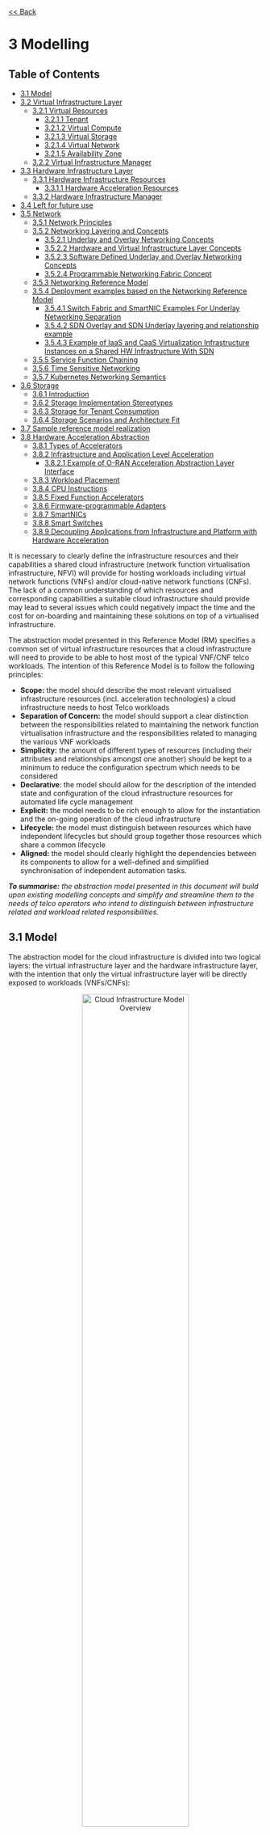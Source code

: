 [<< Back](../../ref_model)
# 3 Modelling

## Table of Contents
* [3.1 Model](#3.1)
* [3.2 Virtual Infrastructure Layer](#3.2)
  * [3.2.1 Virtual Resources](#3.2.1)
    * [3.2.1.1 Tenant](#3.2.1.1)
    * [3.2.1.2 Virtual Compute](#3.2.1.2)
    * [3.2.1.3 Virtual Storage](#3.2.1.3)
    * [3.2.1.4 Virtual Network](#3.2.1.4)
    * [3.2.1.5 Availability Zone](#3.2.1.5)
  * [3.2.2 Virtual Infrastructure Manager](#3.2.2)
* [3.3 Hardware Infrastructure Layer](#3.3)
  * [3.3.1 Hardware Infrastructure Resources](#3.3.1)
    * [3.3.1.1 Hardware Acceleration Resources](#3.3.1.1) 
  * [3.3.2 Hardware Infrastructure Manager](#3.3.2)
* [3.4 Left for future use](#3.4)
* [3.5 Network](#3.5)
  * [3.5.1 Network Principles](#3.5.1)
  * [3.5.2 Networking Layering and Concepts](#3.5.2)
    * [3.5.2.1 Underlay and Overlay Networking Concepts](#3.5.2.1)
    * [3.5.2.2 Hardware and Virtual Infrastructure Layer Concepts](#3.5.2.2)
    * [3.5.2.3 Software Defined Underlay and Overlay Networking Concepts](#3.5.2.3)
    * [3.5.2.4 Programmable Networking Fabric Concept](#3.5.2.4)
  * [3.5.3 Networking Reference Model](#3.5.3)
  * [3.5.4 Deployment examples based on the Networking Reference Model](#3.5.4)
    * [3.5.4.1 Switch Fabric and SmartNIC Examples For Underlay Networking Separation](#3.5.4.1)
    * [3.5.4.2 SDN Overlay and SDN Underlay layering and relationship example](#3.5.4.2)
    * [3.5.4.3 Example of IaaS and CaaS Virtualization Infrastructure Instances on a Shared HW Infrastructure With SDN](#3.5.4.3)
  * [3.5.5 Service Function Chaining](#3.5.5)
  * [3.5.6 Time Sensitive Networking](#3.5.6)
  * [3.5.7 Kubernetes Networking Semantics](#3.5.7)
* [3.6 Storage](#3.6)
  * [3.6.1 Introduction](#3.6.1)
  * [3.6.2 Storage Implementation Stereotypes](#3.6.2)
  * [3.6.3 Storage for Tenant Consumption](#3.6.3)
  * [3.6.4 Storage Scenarios and Architecture Fit](#3.6.4)
* [3.7 Sample reference model realization](#3.7)
* [3.8 Hardware Acceleration Abstraction](#3.8)
  * [3.8.1 Types of Accelerators](#3.8.1)
  * [3.8.2 Infrastructure and Application Level Acceleration](#3.8.2)
    * [3.8.2.1 Example of O-RAN Acceleration Abstraction Layer Interface](#3.8.2.1)
  * [3.8.3 Workload Placement](#3.8.3)
  * [3.8.4 CPU Instructions](#3.8.4)
  * [3.8.5 Fixed Function Accelerators](#3.8.5)
  * [3.8.6 Firmware-programmable Adapters](#3.8.6)
  * [3.8.7 SmartNICs](#3.8.7)
  * [3.8.8 Smart Switches](#3.8.8)
  * [3.8.9 Decoupling Applications from Infrastructure and Platform with Hardware Acceleration](#3.8.9)

It is necessary to clearly define the infrastructure resources and their capabilities a shared cloud infrastructure (network function virtualisation infrastructure, NFVI) will provide for hosting workloads including virtual network functions (VNFs) and/or cloud-native network functions (CNFs). The lack of a common understanding of which resources and corresponding capabilities a suitable cloud infrastructure should provide may lead to several issues which could negatively impact the time and the cost for on-boarding and maintaining these solutions on top of a virtualised infrastructure.

The abstraction model presented in this Reference Model (RM) specifies a common set of virtual infrastructure resources that a cloud infrastructure will need to provide to be able to host most of the typical VNF/CNF telco workloads. The intention of this Reference Model is to follow the following principles:

- **Scope:** the model should describe the most relevant virtualised infrastructure resources (incl. acceleration technologies) a cloud infrastructure needs to host Telco workloads
- **Separation of Concern:** the model should support a clear distinction between the responsibilities related to maintaining the network function virtualisation infrastructure and the responsibilities related to managing the various VNF workloads
- **Simplicity:** the amount of different types of resources (including their attributes and relationships amongst one another) should be kept to a minimum to reduce the configuration spectrum which needs to be considered
- **Declarative**: the model should allow for the description of the intended state and configuration of the cloud infrastructure resources for automated life cycle management
- **Explicit:** the model needs to be rich enough to allow for the instantiation and the on-going operation of the cloud infrastructure
- **Lifecycle:** the model must distinguish between resources which have independent lifecycles but should group together those resources which share a common lifecycle
- **Aligned:** the model should clearly highlight the dependencies between its components to allow for a well-defined and simplified synchronisation of independent automation tasks.

_**To summarise:** the abstraction model presented in this document will build upon existing modelling concepts and simplify and streamline them to the needs of telco operators who intend to distinguish between infrastructure related and workload related responsibilities._

<a name="3.1"></a>
## 3.1 Model

The abstraction model for the cloud infrastructure is divided into two logical layers: the virtual infrastructure layer and the hardware infrastructure layer, with the intention that only the virtual infrastructure layer will be directly exposed to workloads (VNFs/CNFs):

<p align="center"><img src="../figures/ch03-model-overview.png" alt="Cloud Infrastructure Model Overview" Title="Cloud Infrastructure Model Overview" width="65%"/></p>
<p align="center"><b>Figure 3-1:</b> Cloud Infrastructure Model Overview.</p>

The functionalities of each layer are as follows:

**Virtual Infrastructure Layer**
- **Virtual infrastructure resources:** These are all the infrastructure resources (compute, storage and networks) which the cloud infrastructure provides to the workloads such as VNFs/CNFs. These virtual resources can be managed by the tenants and tenant workloads directly or indirectly via an application programming interface (API).
- **Virtual infrastructure manager:** This consists of the software components that manage the virtual resources and make those management capabilities accessible via one or more APIs. The responsibilities of this functionality include the management of logical constructs such as tenants, tenant workloads, resource catalogues, identities, access controls, security policies, etc.

**Hardware Infrastructure Layer**
- **Hardware infrastructure manager:** This is a logical block of functionality responsible for the management of the abstracted hardware resources (compute, network and storage) and as such it is shielded from the direct involvement with server host software.
- **Hardware resources:** These consist of physical hardware components such as servers, (including random access memory, local storage, network ports, and hardware acceleration devices), storage devices, network devices, and the basic input output system (BIOS).

**Workload Layer**
- **Workloads (VNFs/CNFs):** These consist of workloads such as virtualized and/or containerized network functions that run within a virtual machine (VM) or as a set of containers.

<a name="3.2"></a>
## 3.2 Virtual Infrastructure Layer
<a name="3.2.1"></a>
### 3.2.1 Virtual Resources

The virtual infrastructure resources provided by the Cloud Infrastructure can be grouped into four categories as shown in the diagram below:

<p align="center"><img src="../figures/ch03-model-virtual-resources.png" alt="NFVI Virtual Infrastructure Resources" Title="NFVI Virtual Infrastructure Resources" width="65%"/></p>
<p align="center"><b>Figure 3-2:</b> Virtual Infrastructure Resources provide virtual compute, storage and networks in a tenant context.</p>

- **Tenants:** represent an isolated and independently manageable elastic pool of compute, storage and network resources
- **Compute resources:** represent virtualised computes for workloads and other systems as necessary
- **Storage resources:** represent virtualised resources for persisting data
- **Network resources:** represent virtual resources providing layer 2 and layer 3 connectivity

The virtualised infrastructure resources related to these categories are listed below.

<a name="3.2.1.1"></a>
#### 3.2.1.1 Tenant

A cloud infrastructure needs to be capable of supporting multiple tenants and has to isolate sets of infrastructure resources dedicated to specific workloads (VNF/CNF) from one another. Tenants represent an independently manageable logical pool of compute, storage and network resources abstracted from physical hardware.

_**Example**: a tenant within an OpenStack environment or a Kubernetes cluster._


| Attribute  | Description                                                                                             |
|------------|---------------------------------------------------------------------------------------------------------|
| `name`     | name of the logical resource pool                                                                       |
| `type`     | type of tenant (e.g. OpenStack tenant, Kubernetes cluster, …)                                           |
| `vcpus`    | max. number of virtual CPUs                                                                             |
| `ram`      | max. size of random access memory in GB                                                                 |
| `disk`     | max. size of ephemeral disk in GB                                                                       |
| `networks` | description of external networks required for inter-domain connectivity                                 |
| `metadata` | key/value pairs for selection of the appropriate physical context (e.g. location, availability zone, …) |

<p align="center"><b>Table 3-1:</b> Attributes of a tenant</p>

<a name="3.2.1.2"></a>
#### 3.2.1.2 Virtual Compute
A virtual machine or a container/pod is used by a tenant capable of hosting the application components of workloads (VNFs). A virtual compute therefore requires a tenant context and, since it will need to communicate with other communication partners, it is assumed that the networks have been provisioned in advance.

_**Example**: a virtual compute descriptor as defined in TOSCA Simple Profile for NFV._

| Attribute      | Description                                                                   |
|----------------|-------------------------------------------------------------------------------|
| `name`         | name of the virtual host                                                      |
| `vcpus`        | number of virtual CPUs                                                        |
| `ram`          | size of random access memory in GB                                            |
| `disk`         | size of root disc in GB                                                       |
| `nics`         | sorted list of network interfaces connecting the host to the virtual networks |
| `acceleration` | key/value pairs for selection of the appropriate acceleration technology      |
| `metadata`     | key/value pairs for selection of the appropriate redundancy domain            |

<p align="center"><b>Table 3-2:</b> Attributes of compute resources</p>

<a name="3.2.1.3"></a>
#### 3.2.1.3 Virtual Storage

A workload can request storage based on data retaining policy (persistent or ephemeral storage), different types of storage (HDD, SSD, etc.) and storage size.
Persistent storage outlives the compute instance whereas ephemeral storage is linked to compute instance lifecycle.

There are multiple storage performance attributes, such as latency, IOPS (Input/Output Operations per second), and throughput. For example, a workload may require one of its storage devices to provide low latency, high IOPS and very large/huge storage size (terabytes of data).
Low Latency storage is for workloads which have strong constraints on the time to access the storage.
High IOPS oriented storage is for workloads requiring lots of read/write actions.
Large size storage is for workloads that need lots of volume without strong performance constraints.
Note that approximate numeric ranges for the qualitative values used above are given in the 
[Storage Extensions](./chapter04.md#4.2.6) section.

Storage resources have the following attributes, with metric definitions that support verification through passive measurements (telemetry) where appropriate:

| Attribute                | Description                                                                                    |
|--------------------------|------------------------------------------------------------------------------------------------|
| `name`                   | name of storage resources                                                                      |
| `data retaining policy`  | persistent or ephemeral                                                                        |
| `performance`            | Read and Write Latency, The average amount of time to perform a R/W operation, in milliseconds |
|                          | Read and Write IOPS, The average rate of performing R/W in IO operations per second            |
|                          | Read and Write Throughput, The average rate of performing R/W operations in Bytes per second   |
| `enhanced features`      | replication, encryption                                                                        |
| `type`                   | block, object or file                                                                          |
| `size`                   | size in GB, telemetry includes the amount of free, used, and reserved disk space, in bytes    |

<p align="center"><b>Table 3-3:</b> Attributes of storage resources</p>

<a name="3.2.1.4"></a>
#### 3.2.1.4 Virtual Network
This topic is currently covered in [Network](#3.5) section.

<a name="3.2.1.5"></a>
#### 3.2.1.5 Availability Zone
An availability zone is a logical pool of physical resources (e.g. compute, block storage, and network).  These logical pools segment the physical resources of a cloud based on factors chosen by the cloud operator. The cloud operator may create availability zones based on location (rack, datacenter), or indirect failure domain dependencies like power sources.  Workloads can leverage availability zones to utilise multiple locations or avoid sharing failure domains for a workload, and thus increase its fault-tolerance.

As a logical group with operator-specified criteria, the only mandatory attribute for an Availability Zone is the name.

| Attribute | Description |
| --- | --- |
| `name` | name of the availability zone |

<p align="center"><b>Table 3-4:</b> Attributes of availability zones</p>


<a name="3.2.2"></a>
### 3.2.2 Virtual Infrastructure Manager
The virtual infrastructure manager allows to:

* setup, manage and delete tenants,
* setup, manage and delete user- and service-accounts,
* manage access privileges and
* provision, manage, monitor and delete virtual resources.

<p align="center"><img src="../figures/ch03-model-virtual-manager.png" alt="Virtual Infrastructure Manager" Title="Virtual Infrastructure Manager" width="65%"/></p>
<p align="center"><b>Figure 3-3:</b> Virtual Infrastructure Manager.</p>

 The virtual infrastructure manager needs to support the following functional aspects:

* **API/UI**: an application programming interface / user interface providing access to the virtual resource management function

* **Catalogue**: manages the collection of available templates for virtual resource the cloud infrastructure can provide

* **Inventory**: manages the information related to virtual resources of a cloud infrastructure

* **Scheduler**: receives requests via API/UI, provisions and manages virtual resources by coordinating the activities of the compute-, storage- and network resources managers

* **Monitoring**:  monitors and collects information on all events and the current state of all virtual resources

* **Additional Management Functions**: include identity management, access management, policy management (e.g. to enforce security policies), etc.

* **Compute Resources Manager**: provides a mechanism to provision virtual resources with the help of hardware compute resources

* **Storage Resources Manager**: provides a mechanism to provision virtual resources with the help of hardware storage resources

* **Network Resources Manager**: provides a mechanism to provision virtual resources with the help of hardware network resources
<a name="3.3"></a>

## 3.3 Hardware Infrastructure Layer

<a name="3.3.1"></a>
### 3.3.1 Hardware Infrastructure Resources
Compute, Storage and Network resources serve as the foundation of the cloud infrastructure. They are exposed to and used by a set of networked Host Operating Systems in a cluster that normally handles the Virtual Infrastructure Layer offering Virtual Machines or Containers where the application workloads (VNFs/CNFs) runs.

<p align="center"><img src="../figures/ch03-model-hardware-resources.png" alt="Cloud Infrastructure Hardware Resources" Title="Cloud Infrastructure Hardware Resources" width="65%"/></p>
<p align="center"><b>Figure 3-4:</b> Cloud Infrastructure Hardware Resources</p>

In managed Hardware Infrastructure systems, these consumable Compute, Storage and Network resources can be provisioned through operator commands or through software APIs.  There is a need to distinguish between these consumable resources, that are treated as leased resources, from the actual physical hardware resources that are installed in the data centre. For this purpose, the hardware resource layer is conceptually split into a Logical Resource Layer that surfaces the consumable resources to the software layer above, and the Physical Resource Layer that is operated and managed by the Data Centre Operations team from the Hardware Infrastructure Management functions perspective.

Some installations might use a cluster of managed switches or storage components controlled by a Switch Fabric controller and/or a Storage Fabric controller acting as an appliance system. These systems should be federated with the HW Infrastructure Management system over some API to facilitate exchange of configuration intent, status and telemetry information allowing the HW Infrastructure Management and Management stack to automate Cloud Infrastructure operations. These appliance systems normally also have their own Equipment Management APIs and procedures for the hardware installation and maintenance staff.

An example could be a  Cloud Infrastructure stack federated with a commercial Switch Fabric where the Cloud Infrastructure shall be able to "send" networking configuration intent to the Switch Fabric and the Switch Fabric shall be able to "send" status and telemetry information to the Cloud Infrastructure e.g. Port/Link Status and packet counters of many sorts. The word "send" is a very lose definition of getting a message across to the other side, and could be implemented in many different ways.
This allows HW Infrastructure Management and Cloud Infrastructure management stack to have network automation that includes the switches that are controlled by the federated Switch Fabric. This would be a rather normal case for Operators  that have a separate Networking Department that owns and runs the Switch Fabric separately from the Data Centre.

<a name="3.3.1.1"></a>
#### 3.3.1.1 Hardware Acceleration Resources

For a given software network function and software infrastructure, Hardware Acceleration resources can be used to achieve requirements or improve cost/performance. Following table gives reasons and examples for using Hardware Acceleration.

| Reason for using Hardware Acceleration | Example | Comment |
|---|---|---|
| Achieve technical requirements | Strict latency or timing accuracy | Must be done by optimizing compute node; cannot be solved by adding more compute nodes |
| Achieve technical requirements | Fit within power or space envelope | Done by optimizing cluster of compute nodes |
| Improve cost/performance | Better cost and less power/cooling by improving performance per node | Used when functionality can be achieved through usage of accelerator or by adding more compute nodes |

<p align="center"><b>Table 3-5:</b> Reasons and examples for using Hardware Acceleration</p>

Hardware Accelerators can be used to offload software execution for purpose of accelerating tasks to achieve faster performance, or offloading the tasks to another execution entity to get more predictable execution times, efficient handling of the tasks or separation of authority regarding who can control the tasks execution.

More details about Hardware Acceleration are in [Section 3.8 Hardware Acceleration Abstraction](chapter03.md#3.8).

<a name="3.3.2"></a>
### 3.3.2 Hardware Infrastructure Manager
The HW Infrastructure Manager shall at least support equipment management for all managed physical hardware resources of the Cloud Infrastructure. 

In most deployments the HW Infrastructure Manager should also be the HW Infrastructure Layer provisioning manager of the Compute, Storage and Network resources that can be used by the Virtualization Infrastructure Layer instances. It shall provide an API enabling vital resource recovery and control functions of the provisioned functions e.g. Reset and Power control of the Computes.

For deployments with more than one Virtualization Infrastructure Layer instance that will be using a common pool of hardware resources there is a need for a HW Infrastructure Layer provisioning manager of the Compute, Storage and Network resources to handle the resource assignment and arbitration.

The resource allocation could be a simple book-keeping of which Virtualization Infrastructure Layer instance that have been allocated a physical hardware resource or a more advanced resource Composition function that assemble the consumed Compute, Storage and Network resources on demand from the pools of physical hardware resources.

<p align="center"><img src="../figures/ch03-model-hardware-manager.png" alt="Hardware Infrastructure Manager" Title="Hardware Infrastructure Manager" width="65%"/></p>
<p align="center"><b>Figure 3-5:</b> Hardware Infrastructure Manager.</p>

The hardware infrastructure manager allows to:
* provision, manage, monitor and delete hardware resources 
* manage physical hardware resource discovery, monitoring and topology
* manage hardware infrastructure telemetry and log collection services

The hardware infrastructure manager needs to support the following functional aspects:

* **API/UI**: an application programming interface / user interface providing access to the hardware resource management functions
* **Discovery**: discover physical hardware resources and collect relevant information about them 
* **Topology**: discover and monitor physical interconnection (e.g. cables) in between the physical hardware resources
* **Equipment**:  manages the physical hardware resources in terms of configuration, firmware status, health/fault status and autonomous environmental control functions such as fan and power conversion regulations
* **Resource Allocation and Composition**: creates, modifies and deletes logical Compute, Network and Storage Resources through Composition of allocated physical hardware resources
* **Underlay Network Resources Manager**: provides a mechanism to provision hardware resources and provide separation in between multiple Virtualization Infrastructure instances for the use of the underlay network (e.g. switch fabric, switches, SmartNICs)
* **Monitoring**: monitors and collects information on events, current state and telemetry data of physical hardware resources, autonomous equipment control functions as well as Switch and Storage Fabric systems
* **Additional Management Functions**: include software and configuration life cycle management, identity management, access management, policy management (e.g. to enforce security policies), etc.

<a name="3.4"></a>
## 3.4 Left for future use
This section is left blank for future use

<a name="3.5"></a>
## 3.5 Network
Networking, alongside Compute and Storage, is an integral part of the Cloud Infrastructure (Network Function Virtualisation Infrastructure). The general function of networking in this context is to provide the connectivity between various virtual and physical resources required for the delivery of a network service. Such connectivity may manifest itself as a virtualised network between VMs and/or containers (e.g. overlay networks managed by SDN controllers, and/or programmable network fabrics) or as an integration into the infrastructure hardware level for offloading some of the network service functionality.

Normalization of the integration reference points between different layers of the Cloud Infrastructure architecture is one of the main concerns. In the networking context the primary focus is directed on the packet flow and control flow interfaces between the virtual resources (referred to as Software (SW) Virtualisation Layer) and physical resources (referred to as Hardware (HW) Infrastructure Layer), as well as on related integration into the various MANO reference points (hardware/network infrastructure management, orchestration). The identification of these two different layers (SW Virtualisation Layer and HW Infrastructure Layer) remains in alignment with the separation of resources into virtual and physical resources, generally used in this document, see e.g. Figure 3-1. The importance of understanding the separation of concerns between SW Virtualisation Layer and HW Infrastructure Layer is important because without it, the cardinality of having multiple CaaS and IaaS instances executing on their own private virtual resources from the single shared HW Infrastructure Layer cannot be expressed into separate administrative domains.

<a name="3.5.1"></a>
### 3.5.1 Network Principles
Principles that should be followed during the development and definition of the networking scope for the Reference Model, Reference Architectures, Reference Implementations and Reference Conformance test suites:

* Abstraction: A standardized network abstraction layer between the Virtualisation Layers and the Network Physical Resources Layer that hides (or abstracts) the details of the Network Physical resources from the Virtualisation Layers.

> **Note:**  In deployment phases this principle may be applied in many different ways e.g. depending on target use case requirements, workload characteristics, different algorithm implementations of pipeline stages and available platforms. The network abstraction layer supports, for example, physical resources with or without programmable hardware acceleration, or programmable network switches

* Agnosticism: Define Network Fabric concepts and models that can carry any type of traffic in terms of:
  * Control, User and Management traffic types
  * Acceleration technologies that can support multiple types of infrastructure deployments and network function workloads

* Automation: Enable end-to-end automation, from Physical Fabric installation and provisioning to automation of workloads (VNF/CNF) onboarding.

* Openness: All networking is based on open source or standardized APIs (North Bound Interfaces (NBI) and South Bound Interfaces (SBI)) and should enable integration of open source networking components such as SDN controllers.

* Programmability: Network model enables a programmable forwarding plane controlled from a separately deployed control plane.

* Scalability: Network model enables scalability to handle all traffic traverse North-South and East-West enabling small up to large deployments in a non-blocking manner.

* Workload agnostic: Network model is capable of providing connectivity to any type of workloads, including VNF, CNF and BareMetal workloads.

* Carrier Grade: Network model is capable of supporting deployments of the carrier grade workloads.

* Future proof: Network model is extendible to support known and emerging technology trends including SmartNICs, FPGAs and Programmable Switches, integrated for multi-clouds, and Edge related technologies.


<a name="3.5.2"></a>
### 3.5.2 Network Layering and Concepts

The Cloud Infrastructure Networking Reference Model is an essential foundation that governs all Reference Architectures and Cloud Infrastructure implementations to enable multiple cloud infrastructure virtualisation technology choices and their evolution. These include:
- Single Infrastructure as a Service (IaaS) based virtualisation instances with Virtual Machines (VM)
- Multi IaaS based virtualisation instances
- Cloud Native Container as a Service (CaaS) based virtualisation instances, and
- Hybrid multi IaaS and CaaS based virtualisation instances

To retain the cloud paradigms of automation, scalability and usage of shared hardware resources when introducing CaaS instances it is necessary to enable an ability to co-deploy multiple simultaneous IaaS and CaaS instances on a shared pool of hardware resources.

Compute and Storage resources are rarely shared in between IaaS or CaaS instances, but the underpinning networking, most commonly implemented with Ethernet and IP, must be shared and managed as a shared pool of underlay network resources to enable the pooled usage of Compute and Storage from a managed shared pool.

Throughout this chapter and its figures a number of references to ETSI NFV are made and they explicitly are made towards the ETSI NFV models in the Architectural Framework:
-	ETSI GS NFV 002 V1.2.1 [3]
-	ETSI GR NFV-IFA 029 V3.3.1 [4]

Cloud and Telco networking are layered, and it is very important to keep the dependencies between the layers low to enable security, separation and portability in between multiple implementations and generations.

Before we start developing a deep model we need to agree on some foundational concepts and layering that allow decoupling of implementations in between the layers. We will emphasize four concepts in this section:

 - Underlay and Overlay Networking concepts
 - Hardware and Virtual Infrastructure Layer concepts
 - Software Defined Underlay and Overlay Networking concepts
 - Programmable Networking Fabric concept

<a name="3.5.2.1"></a>
#### 3.5.2.1 Underlay and Overlay Networking Concepts

The ETSI Network Functions Virtualisation Architectural Framework (as referred  above) describes how a Virtual Infrastructure Layer instance abstracts the hardware resources and separates Virtualisation Tenants (Workload) from each other. It does also specifically state that the control and implementation of the hardware layer is out of scope for that specification.

When having multiple Virtual Infrastructure Layer instances on a shared hardware infrastructure, the networking can be layered in an Underlay and an Overlay Network layer. The purpose with this layering is to ensure separation of the Virtualisation Tenants (Workload) Overlay Networks from each other, whilst allowing the traffic to flow on the shared Underlay Network in between all Ethernet connected hardware (HW) devices.

The Overlay Networking separation is often done through encapsulation of Tenants traffic using overlay protocols e.g. through VxLAN or EVPN on the Underlay Networks e.g. based on L2 (VLAN) or L3 (IP) networks.

The Overlay Network for each Cloud Infrastructure deployment must support a basic primary Tenant Network between the Instances within each Tenant. Due to the nature of Telecom applications handling of Networks and their related Network Functions they often need access to external non-translated traffic flows and have multiple separated or secondary traffic channels with abilities for different traffic treatments.

In some instances, the Virtualisation Tenants can bypass the Overlay Networking encapsulation to achieve better performance or network visibility/control. A common method to bypass the Overlay Networking encapsulation normally done by the Virtualisation Layer, is the VNF/CNF usage of SR-IOV that effectively take over the Physical and Virtual Functions of the NIC directly into the VNF/CNF Tenant. In these cases, the Underlay Networking must handle the separation e.g. through a Virtual Termination End Point (VTEP) that encapsulate the Overlay Network traffic.

> **Note:** Bypassing the Overlay Networking layer is a violation of the basic decoupling principles, but is in some cases unavoidable with existing technologies and available standards. Until suitable technologies and standards are developed, a set of agreed exemptions has been agreed that forces the Underlay Networking to handle the bypassed Overlay Networking separation.

VTEP could be manually provisioned in the Underlay Networking or be automated and controlled through a Software Defined Networking controller interfaces into the underlying networking in the HW Infrastructure Layer.

<a name="3.5.2.2"></a>
#### 3.5.2.2 Hardware and Virtual Infrastructure Layer Concepts

The Cloud Infrastructure (based on ETSI NFV Infrastructure with hardware extensions) can be considered to be composed of two distinct layers, here referred to as HW Infrastructure Layer and Virtual Infrastructure Layer. When there are multiple separated simultaneously deployed Virtual Infrastructure domains, the architecture and deployed implementations must enable each of them to be in individual non-dependent administrative domains. The HW Infrastructure must then also be enabled to be a fully separated administrative domain from all of the Virtualisation domains.

For Cloud Infrastructure implementations of multiple well separated simultaneous Virtual Infrastructure Layer instances on a shared HW Infrastructure there must be a separation of the hardware resources i.e. servers, storage and the Underlay Networking resources that interconnect the hardware resources e.g. through a switching fabric.

To allow multiple separated simultaneous Virtual Infrastructure Layer instances onto a shared switching fabric there is a need to split up the Underlay Networking resources into non overlapping addressing domains on suitable protocols e.g. VxLAN with their VNI Ranges. This separation must be done through an administrative domain that could not be compromised by any of the individual Virtualisation Infrastructure Layer domains either by malicious or unintentional Underlay Network mapping or configuration.

These concepts are very similar to how the Hyperscaler Cloud Providers (HCP) offer Virtual Private Clouds for users of Bare Metal deployment on the HCP shared pool of servers, storage and networking resources.

The separation of Hardware and Virtual Infrastructure Layers administrative domains makes it important that the Reference Architectures do not include direct management or dependencies of the pooled physical hardware resources in the HW Infrastructure Layer e.g. servers, switches and underlay networks from within the Virtual Infrastructure Layer. All automated interaction from the Virtual Infrastructure Layer implementations towards the HW Infrastructure with its shared networking resources in the HW Infrastructure Layer must go through a common abstracted Reference Model interface.

<a name="3.5.2.3"></a>
#### 3.5.2.3 Software Defined Underlay and Overlay Networking Concepts

A major point with a Cloud Infrastructures is to automate as much as possible. An important tool for Networking automation is Software Defined Networking (SDN) that comes in many different shapes and can act on multiple layers of the networking. In this section we will deal with the internal networking of a datacentre and not how datacentres interconnect with each other or get access to the world outside of a datacentre.

When there are multiple simultaneously deployed instances of the Virtual Infrastructure Layers on the same HW Infrastructure, there is a need to ensure Underlay networking separation in the HW Infrastructure Layer. This separation can be done manually through provisioning of a statically configured separation of the Underlay Networking in the HW Infrastructure Layer. A better and more agile usage of the HW Infrastructure is to offer each instance of the Virtual Infrastructure Layer a unique instance of a SDN interface into the shared HW Infrastructure. Since these SDN instances only deal with a well separated portion (or slice) of the Underlay Networking we call this interface SDN-Underlay (SDNu).

The HW Infrastructure Layer is responsible for keeping the different Virtual Infrastructure Layer instances separated in the Underlay Networking. This can be done through manual provisioning methods or be automated through a HW Infrastructure Layer orchestration interface. The separation responsibility is also valid between all instances of the SDNu interface since each Virtual Infrastructure Layer instance shall not know about, be disturbed by or have any capability to reach the other Virtual Infrastructure instances.

An SDN-Overlay control interface (here denoted SDNo) is responsible for managing the Virtual Infrastructure Layer virtual switching and/or routing as well as its encapsulation and its mapping onto the Underlay Networks.

In cases where the VNF/CNF bypasses the Virtual Infrastructure Layer virtual switching and its encapsulation, as described above, the HW Infrastructure Layer must perform the encapsulation and mapping onto the Underlay Networking to ensure the Underlay Networking separation. This should be a prioritized capability in the SDNu control interface since Anuket currently allow exemptions for bypassing the virtual switching (e.g. through SR-IOV).

SDNo controllers can request Underlay Networking encapsulation and mapping to be done by signalling to an SDNu controller. There are however today no standardized way for this signalling and because of that there is a missing reference point and API description in this architecture.

Multiple instances of Container as a Service (CaaS) Virtual Infrastructure Layers running on an Infrastructure as a Service (IaaS) Virtual Infrastructure Layer could make use of the IaaS layer to handle the required Underlay Networking separation. In these cases, the IaaS Virtualisation Infrastructure Manager (VIM) could include an SDNu control interface enabling automation.

> **Note:** The Reference Model describes a logical separation of SDNu and SDNo interfaces to clarify the separation of administrative domains where applicable. In real deployment cases an Operator can select to deploy a single SDN controller instance that implements all needed administrative domain separations or have separate SDN controllers for each administrative domain. A common deployment scenario today is to use a single SDN controller handling both Underlay and Overlay Networking which works well in the implementations where there is only one administrative domain that owns both the HW Infrastructure and the single Virtual Infrastructure instance. However a shared Underlay Network that shall ensure separation must be under the control of the shared HW Infrastructure Layer.
One consequence of this is that the Reference Architectures must not model collapsed SDNo and SDNu controllers since each SDNo must stay unaware of other deployed implementations in the Virtual Infrastructure Layer running on the same HW Infrastructure.

<a name="3.5.2.4"></a>
#### 3.5.2.4 Programmable Networking Fabric Concept

The concept of a Programmable Networking Fabric pertains to the ability to have an effective forwarding pipeline (a.k.a. forwarding plane) that can be programmed and/or configured without any risk of disruption to the shared Underlay Networking that is involved with the reprogramming for the specific efficiency increase.

The forwarding plane is distributed by nature and must be possible to implement both in switch elements and on SmartNICs (managed outside the reach of host software), that both can be managed from a logically centralised control plane, residing in the HW Infrastructure Layer.

The logically centralised control plane is the foundation for the authoritative separation between different Virtualisation instances or Bare Metal Network Function applications that are regarded as untrusted both from the shared layers and each other.

Although the control plane is logically centralized, scaling and control latency concerns must allow the actual implementation of the control plane to be distributed when required.

All VNF, CNF and Virtualisation instance acceleration as well as all specific support functionality that is programmable in the forwarding plane must be confined to the well separated sections or stages of any shared Underlay Networking. A practical example could be a Virtualisation instance or VNF/CNF that controls a NIC/SmartNIC where the Underlay Networking (Switch Fabric) ensures the separation in the same way as it is done for SR-IOV cases today.

The nature of a shared Underlay Network that shall ensure separation and be robust is that all code in the forwarding plane and in the control plane must be under the scrutiny and life cycle management of the HW Infrastructure Layer.

This also implies that programmable forwarding functions in a Programmable Networking Fabric are shared resources and by that will have to get standardised interfaces over time to be useful for multiple VNF/CNF and multi-vendor architectures such as ETSI NFV. Example of such future extensions of shared functionality implemented by a Programmable Networking Fabric could be L3 as a Service, Firewall as a Service and Load Balancing as a Service.

> **Note:** Appliance-like applications that fully own its infrastructure layers (share nothing) could manage and utilize a Programmable Networking Fabric in many ways, but that is not a Cloud Infrastructure implementation and falls outside the use cases for these specifications.

<a name="3.5.3"></a>
### 3.5.3 Networking Reference Model

The Cloud Infrastructure Networking Reference Model depicted in **Figure 3-6** is based on the ETSI NFV model enhanced with Container Virtualisation support and a strict separation of the HW Infrastructure and Virtualization Infrastructure Layers in NFVI. It includes all above concepts and enables multiple well separated simultaneous Virtualisation instances and domains allowing a mix of IaaS, CaaS on IaaS and CaaS on Bare Metal on top of a shared HW Infrastructure.

It is up to any deployment of the Cloud Infrastructure to decide what Networking related objects to use, but all Reference Architectures have to be able to map into this model.

<p align="center"><img src="../figures/RM-Ch03_5-Networking Reference Model based on the ETSI NFV.png" alt="Networking Reference Model based on the ETSI NFV" title="Networking Reference Model based on the ETSI NFV" width="100%"/></p>
<p align="center"><b>Figure 3-6:</b> Networking Reference Model based on the ETSI NFV</p>

<a name="3.5.4"></a>
### 3.5.4 Deployment Examples Based on the Networking Reference Model

<a name="3.5.4.1"></a>
#### 3.5.4.1 Switch Fabric and SmartNIC Examples For Underlay Networking Separation

The HW Infrastructure Layer can implement the Underlay Networking separation in any type of packet handling component. This may be deployed in many different ways depending on target use case requirements, workload characteristics and available platforms. Two of the most common ways are: (1) within the physical Switch Fabric and (2) in a SmartNIC connected to the Server CPU being controlled over a management channel that is not reachable from the Server CPU and its host software. In either way the Underlay Networking separation is controlled by the HW Infrastructure Manager.

In both cases the Underlay Networking can be externally controlled over the SDNu interface that must be instantiated with appropriate Underlay Networking separation for each of the Virtualization administrative domains.

> **Note:** The use of SmartNIC in this section is only pertaining to Underlay Networking separation of Virtual instances in separate Overlay domains in much the same way as AWS do with their Nitro SmartNIC. This is the important consideration for the Reference Model that enables multiple implementation instances from one or several Reference Architectures to be used on a shared Underlay Network. The use of SmartNIC components from any specific Virtual instance e.g. for internal virtual switching control and acceleration must be regulated by each Reference Architecture without interfering with the authoritative Underlay separation laid out in the Reference Model.

Two exemplifications of different common HW realisations of Underlay Network separation in the HW Infrastructure Layer can be seen in **Figure 3-7**.

<p align="center"><img src="../figures/RM-Ch03_5-Underlay Networking separation examples.png" alt="Underlay Networking separation examples" title="Underlay Networking separation examples" width="100%"/></p>
<p align="center"><b>Figure 3-7:</b> Underlay Networking separation examples</p>

<a name="3.5.4.2"></a>
#### 3.5.4.2 SDN Overlay and SDN Underlay layering and relationship example

Two use case examples with both SDNo and SDNu control functions depicting a software based virtual switch instance in the Virtual Infrastructure Layer and another high performance oriented Virtual Infrastructure instance (e.g. enabling SR-IOV) are described in **Figure 3-8**. The examples are showing how the encapsulation and mapping could be done in the virtual switch or in a SmartNIC on top of a statically provisioned underlay switching fabric, but another example could also have been depicted with the SDNu controlling the underlay switching fabric without usage of SmartNICs.

<p align="center"><img src="../figures/RM-Ch03_5-SDN Controller relationship examples.png" alt="SDN Controller relationship examples" title="SDN Controller relationship examples" width="100%"/></p>
<p align="center"><b>Figure 3-8:</b> SDN Controller relationship examples</p>

<a name="3.5.4.3"></a>
#### 3.5.4.3 Example of IaaS and CaaS Virtualization Infrastructure Instances on a Shared HW Infrastructure With SDN

A Networking Reference Model deployment example is depicted in **Figure 3-9** to demonstrate the mapping to ETSI NFV reference points with additions of packet flows through the infrastructure layers and some other needed reference points. The example illustrates individual responsibilities of a complex organization with multiple separated administrative domains represented with separate colours.

The example is or will be a common scenario for operators that modernise their network functions during a rather long period of migration from VNFs to Cloud Native CNFs. Today the network functions are predominantly VNFs on IaaS environments and the operators are gradually moving a selection of these into CNFs on CaaS that either sit on top of the existing IaaS or directly on Bare Metal. It is expected that there will be multiple CaaS instances in most networks, since it is not foreseen any generic standard of a CaaS implementation that will be capable to support all types of CNFs from any vendor. It is also expected that many CNFs will have dependencies to a particular CaaS version or instances which then will prohibit a separation of Life Cycle Management in between individual CNFs and CaaS instances.

<p align="center"><img src="../figures/RM-Ch03_5-Networking Reference Model deployment example.png" alt="Networking Reference Model deployment example" title="Networking Reference Model deployment example" width="100%"/></p>
<p align="center"><b>Figure 3-9:</b> Networking Reference Model deployment example</p>


<a name="3.5.5"></a>
### 3.5.5 Service Function Chaining
Over the past few years there has been a significant move towards decomposing network functions into smaller sub-functions that can be independently scaled and potentially reused across multiple network functions. A service chain allows composition of network functions by passing selected packets through multiple smaller services.

In order to support this capability in a sustainable manner, there is a need to have the capability to model service chains as a high level abstraction. This is essential to ensure that the underlying connection setup, and (re-)direction of traffic flows can be performed in an automated manner. At a very high level a service chain can be considered a directed acyclic graph with the composing network functions being the vertices. Building on top of this, a service chain can be modelled by defining two parameters:

* An acyclic graph defining the service functions that need to be traversed for the service chain. This allows for multiple paths for a packet to traverse the service chain.
* A set of packet/flow classifiers that determine what packets will enter and exit a given service chain

These capabilities need to be provided for both virtualised and containerised (cloud-native) network functions as there will be a need to support both of them for the foreseeable future. Since virtualised network functions have existed for a while there is existing, albeit partial, support for service chaining in virtualised environments in orchestration platforms like OpenStack. Container orchestration platforms such as Kubernetes don't support service chaining and may require development of new primitives in order to support advanced networking functions.

It is expected that reference architectures will provide a service chain workflow manager that would accept the service function acyclic graph and be able to identify/create the necessary service functions and the networking between them in order to instantiate such a chain.

There is also a need to provide specialised tools to aid troubleshooting of individual services and the communication between them in order to investigate issues in the performance of composed network functions. Minimally, there is a need to provide packet level and byte level counters and statistics as the packets pass through the service chain in order to ascertain any issues with forwarding and performance. Additionally, there is a need for mechanisms to trace the paths of selected subsets of traffic as they flow through the service chain.

<a name="3.5.5.1"></a>
#### 3.5.5.1 Service Function Chaining Model Introduction 
Service Function Chaining (SFC) can be visualized as a layered structure where the Service Function plane (SFC data plane, consists of service function forwarder, classifier, service function, service function proxy) resides over a Service Function overlay network. 
SFC utilizes a service-specific overlay that creates the service topology.  The service overlay provides service function connectivity built "on top" of the existing network topology. It leverages various overlay network technologies (e.g., Virtual eXtensible Local Area Network (VXLAN)) for interconnecting SFC data-plane elements and allows establishing Service Function Paths (SFPs).

In a typical overlay network, packets are routed based on networking principles and use a suitable path for the packet to be routed from a source to its destination. 

However, in a service-specific overlay network, packets are routed based on policies. This requires specific support at network level such as  at CNI in CNF environment to provide such specific routing mechanism.


<a name="3.5.5.2"></a>
#### 3.5.5.2 SFC Architecture

 The SFC Architecture is composed of functional management, control and data components as categorised in the Table 3-6 below. 

The table below highlights areas under which common SFC functional components can be categorized.


| Components | Example         | Responsibilities |
|:---:|:----:|:---|
|**Management** | `SFC orchestrator`  | High Level of orchestrator <br /> Orchestrate the SFC based on SFC Models/Policies with help of control components.| 
| | `SFC OAM Components` | Responsible for SFC OAM functions |
|| `VNF MANO` | NFVO, VNFM, and VIM <br />Responsible for SFC Data components lifecycle |
|| `CNF MANO` | CNF DevOps Components <br />Responsible for SFC data components lifecycle |
| **Control** | `SFC SDN Controller` | SDNC responsible to create the service specific overlay network. <br /> Deploy different techniques to stitch the wiring but provide the same functionality, for example l2xconn, SRv6 , Segment routing etc.  |
|| `SFC Renderer` | Creates and wires ports/interfaces for SF data path |
| **Data** | `Core Components`<br /> SF, SFF, SF Proxy  | Responsible for steering the traffic for intended service functionalities based on Policies |
<p align="center"><b>Table 3-6:</b> SFC Architecture Components</p>


> **Note:** These are logical components and listed for their functionalities only.  

The SFC Architecture components can be viewed as:- 

Figure 3-10 shows a simple architecture of an SFC with multiple VNFs, as SF data plane components, along with SFC management and NFV MANO components. 
<p align="center"><img src="../figures/ch03-model-sfc-architecture-vnf-2.png" alt="SFC Architecture for VNF based SFs" Title="SFC Architecture for VNF based SFs" width="45%"/>
</p>
<p align ="center"><b>Figure 3-10:</b> SFC Architecture for VNF based SFs </p>


Figure 3-11 shows a simple architecture of an SFC with multiple CNFs, as SF data plane components, along with SFC management and CNF MANO components. 
<p align="center"> <img src="../figures/ch03-model-sfc-architecture-cnf-2.png" alt="SFC Architecture for CNF based SFs" Title="SFC Architecture for CNF based SFs" width="45%"/></p>
<p align ="center"><b>Figure 3-11:</b> SFC Architecture for CNF based SFs</p>

The SFC management components together with the control components are responsible for rendering SFC requests to Service Function paths. For this they convert requisite SFC policies into network topology dependent paths and forwarding steering policies. Relevant SFC data components - classifiers, service function forwarders - are responsible for managing the steering policies.


<a name="3.5.5.3"></a>
#### 3.5.5.3 Information Flows in Service Function Chaining
 
<a name="3.5.5.3.1"></a>
##### 3.5.5.3.1 Creation of Service Function Chain
 
The creation of the SFC might include design/preparation phase as: 
-	The service functions that are included in the SFC.
- The routing order in the service function, if the SFC is composed of more than one service function.

Figure 3-12 shows SFC creation call flow, separated logically in two steps.
<p align="center"> <img src="../figures/ch03-model-sfc-info-create-flow.png" alt="Creation of Service Function Chain" Title="Creation of Service Function Chain" width="45%"/></p>
<p align ="center"><b>Figure 3-12:</b> Creation of Service Function Chain</p>

1.	Creation of service functions of SFC.

- The flow of steps to enable the SFC creation can be as follows:

       a.	SFC orchestrator creates the SFs with help of VNF MANO or CNF MANO.

       b.	SFC Renderer attaches the SFC aware interfaces at SFs to enable Service plane 

       c.	NFVO boots up the relevant SF configurations at SF.
> **Note:** These steps are optional, if SFC orchestrator discovers that SFs are already created and existing.

2.	Creation of Service Function Path (SFP) using the created SFs and associated interfaces.

- A Service Function Path consists of:
  - A set of ports( in VNF environment) or interfaces ( in CNF environment) , that define the sequence of service functions 
  - A set of flow classifiers that specify the classified traffic flows entering the chain.

- This step creates a new chain policy with chain rules. Chain rules can include the identifier of a traffic flow, service characteristics, the SFC identifier and related information to route the packets along the chain. Service characteristics can be application layer matching information (e.g., URL). Traffic flow identifier  can be kind of traffic (e.g., Video, TCP, HTTP) flow need to be serviced. It can be specific Subscriber to apply service (e.g., parental control). The SFC identifier to steer the matched traffic along the SFP with SFC encapsulation. 

       a.	SFC orchestrator creates SFP with help of SDNC.

       b.	SDNC pushes the SFC traffic steering policies to SFF(s).

       c.	SFC classifier Policy provided for SFP to SFC classifier by SFC Controller. **Note:** not shown in call flow.

<a name="3.5.5.3.2"></a>
##### 3.5.5.3.2 Updating Service Function Chain
SFP or SFC can be updated for various reasons and some of them are:
- SFC controller monitors the SFP status and alerts SFC controller in case of not meeting SLA or some anomaly.
- SFC design changes to update SF order, inclusion/removal of SFs
- SFC Policy Rules changes

<a name="3.5.5.3.3"></a>
##### 3.5.5.3.3 Data Steering in Service Function Chain

Figure 3-13 shows traffic steering along SFP.
<p align="center"> <img src="../figures/ch03-model-sfc-data-flow.png" alt="Data steering in Service Function Chain" Title="Data steering in Service Function Chain" width="45%"/></p>
<p align ="center"><b>Figure 3-13:</b> Data steering in Service Function Chain</p>

- SFC classifier detects the traffic flow based on classification policies. For example, to enable SGi-Lan feature as SFC,  5G User plane function (UPF) acts as SFC classifier.  UPF receives the classification policies from 5G Policy control function (PCF) as traffic steering policies. 
- SFC classifier applies the SFC encapsulation (e.g., SCH, NSH) and routes traffic towards SFF, acts as entry point to SFP. The SFC Encapsulation provides, at a minimum, SFP identification, and is used by the SFC-aware functions, such as the SFF and SFC-aware SFs.
- SFF based on SFC encapsulation routes the traffic to SF for service functionalities. 
- SF updates the SFC encapsulation based on its policies for further services.
- At end of SFP, SFC encapsulation is removed and packet is routed out of SFP.

<a name="3.5.6"></a>
 ### 3.5.6 Time Sensitive Networking

 Many network functions have time sensitivity for processing and require high precision synchronized clock for the Cloud Infrastructure.  Subset of these workloads, like RAN, in addition require support for Synchronous Ethernet as well.

 | Reason for using Synchronous Precision Clock | Example | Comment |
 |---|---|---|
 | Achieve technical requirements | Strict latency or timing accuracy | Must be done for precise low latency communication between data source and receiver |
 | Achieve technical requirements | Separation of processing pipeline | Ability to separate RAN into RU, DU, CU on different or stretch clusters |

 <p align="center"><b>Table 3-7:</b> Reasons and examples for Precise Clock and Synchronization</p>

Precise Synchronization require specialized card that can be on server or network device motherboard or be part of NIC or both.

OpenStack and Kubernetes clusters use Network Time Protocol (NTP) ([Protocol and Algorithms Specification](https://tools.ietf.org/html/rfc5905)[27], [Autokey Specification](https://tools.ietf.org/html/rfc5906)[28], [Managed Objects](https://tools.ietf.org/html/rfc5907)[29], [Server Option for DHCPv6](https://tools.ietf.org/html/rfc5908)[30]) as the default time synchronization for the cluster. That level of synchronization is not sufficient for some network functions. Just like real-time operating systems instead of base OS, so is precision timing for clock synchronization. Precision Time Protocol version 2 [PTP](https://standards.ieee.org/standard/1588-2019.html)[31] is commonly used for Time-Sensitive Networking. This allow synchronization in microsecond range rather than millisecond range that NTP provides.

Some Network functions, like vDU, of vRAN, also require [SyncE](http://www.itu.int/rec/T-REC-G.8262)[32]. Control, User and Synchronization (CUS) Plane specification defines different topology options that provides Lower Layer Split Control plane 1-4 (LLS-C1 - LLS-C4) with different synchronization requirements ([ITU-T G.8275.2](https://www.itu.int/rec/T-REC-G.8275.2/en)[33]).
 
SyncE was standardized by the ITU-T, in cooperation with IEEE, as three recommendations:

* ITU-T Rec. G.8261 that defines aspects about the architecture and the wander performance of SyncE networks
* ITU-T Rec. G.8262 that specifies Synchronous Ethernet clocks for SyncE
* ITU-T Rec. G.8264 that describes the specification of Ethernet Synchronization Messaging Channel (ESMC)
SyncE architecture minimally requires replacement of the internal clock of the Ethernet card by a phase locked loop in order to feed the Ethernet PHY.

<a name="3.5.7"></a>
### 3.5.7 Kubernetes Networking Semantics
The support for traditional network orchestration is non existent in Kubernetes as it is foremost a Platform as a Service (PaaS) environment and not an Infrastructure as a Service (Iaas) component. There is no network orchestration API, like Neutron in OpenStack, and there is no way to create L2 networks, instantiate network services such as L3aaS and LBaaS and then connect them all together as can be done using Neutron.

Kubernetes networking can be divided into two parts, built in network functionality available through the pod's mandatory primary interface and network functionality available through the pod's optional secondary interfaces.

#### Built in Kubernetes Network Functionality 
Kubernetes currently only allows for one network, the *cluster* network, and one network attachment for each pod. All pods and containers have an *eth0* interface, this interface is created by Kubernetes at pod creation and attached to the cluster network. All communication to and from the pod is done through this interface. To only allow for one interface in a pod removes the need for traditional networking tools such as *VRFs* and additional routes and routing tables inside the pod network namespace.

#### Multiple Networks and Advanced Configurations
Kubernetes does currently not in itself support multi networks, pod multi network attachments or network orchestration. This is supported by using a [*Container Network Interface*](https://github.com/containernetworking/cni) multiplexer such as [Multus](https://github.com/k8snetworkplumbingwg/multus-cni). The [*Network Plumbing Working Group*](https://github.com/k8snetworkplumbingwg/community) has produced the [Kubernetes Network Custom Resource Definition De-facto Standard](https://docs.google.com/document/d/1Ny03h6IDVy_e_vmElOqR7UdTPAG_RNydhVE1Kx54kFQ/edit). This document describes how secondary networks can be defined and attached to pods.


<a name="3.6"></a>
## 3.6 Storage

<a name="3.6.1"></a>
### 3.6.1 Introduction

The general function of storage subsystem is to provide the persistent data store required for the delivery of a network service. In the context of Cloud Infrastructure the storage sub-system needs to accommodate needs of: the tenanted applications and the platform management.
Each of:
* underlying compute host boot and virtual machine hosting,
* control plane configuration and management plane storage for fault and performance management and automation, capacity management and reporting and
* tenant application and VNF storage needs

have common and specific needs for storage in terms of performance, capacity and consumption models.

The combination of common but diverse needs in conjunction with the differences in the hosting environments (from large data-centres to small edge deployments) has resulted in the proliferation of storage technologies and their deployment architectures. To address this the "Reference Model" outlines a "General Cloud Storage Model" (see Figure 3-14 - "General Cloud Storage Model"). The model will outline the different types of storage technologies and how they can be used to meet the need for:
* Providing storage via dedicated storage systems,
* multi-tenant cloud storage,
* Control and Management Plane storage needs,

across both large data-centres and small edge deployments; the model can then be used for implementing Reference Architectures.

<p align="center"> <img src="../figures/rm-chap3.6-general-cloud-storage-model-01.png" alt="General Cloud Storage Model" Title="General Cloud Storage Model" width="100%"/></p>
<p align ="center"><b>Figure 3-14:</b> General Cloud Storage Model</p>

Storage is multi-faceted and so can be classified based on its: cost, performance (IOPS, throughput, latency), capacity and consumption model (platform native, network shared, object or archival) and the underlying implementation model (in chassis, software defined, appliance). The objective of the model and set of stereotypes and perspectives is to provide guideance to architects and immplementors in establishing storage solutions for Cloud Infrastructure.

The following principles apply to Storage scope for the Reference Model, Reference Architectures, Reference Implementations and Reference Conformance test suites:
* Abstraction: A standardized storage abstraction layer between the Virtualisation Layers and the Storage Physical Resources Layer that hides (or abstracts) the details of the Storage Physical resources from the Virtualisation Layers.
* Agnosticism: Define Storage subsystem concepts and models that can provide various storage types and performance requirements (more in Virtual Resources 3.2.1.3 Storage).
* Automation: Enable end-to-end automation, from Physical Storage installation and provisioning to automation of workloads (VNF/CNF) onboarding.
* Openness: All storage is based on open source or standardized APIs (North Bound Interfaces (NBI) and South Bound Interfaces (SBI)) and should enable integration of storage components such as Software Defined Storage controllers.
* Scalability: Storage model enables scalability to enable small up to large deployments.
* Workload agnostic: Storage model can provide storage functionality to any type of workloads, including: tenant VNF, CNF and Infrastructure Management whether this is via BareMetal or Virtualised Deployments.
* Operationally Amenable: The storage must be amenable to consistent set of operational processes for: Non-Disruptive Capacity Expansion and Contraction, Backup/Restoration and Archive and Performance Management. Where applicable (examples are: Backup/Restoration/Archive) these processes should also be able to be provided to tenants for their own delegated management.
* Security Policy Amenable: The storage sub-systems must be amenable to policy based security controls covering areas such as: Encryption for Data at Rest / In Flight, Delegated Tenant Security Policy Management, Platform Management Security Policy Override, Secure Erase on Device Removal and others
* Future proof: Storage model is extendible to support known and emerging technology trends covering spectrum of memory-storage technologies including Software Defined Storage with mix of SATA- and NVMe-based SSDs, DRAM and Persistent Memory, integrated for multi-clouds, and Edge related technologies.
 
<a name="3.6.2"></a>
### 3.6.2 Storage Implementation Stereotypes

The following set of storage implementations outline some of the most prevalent stereotypical storage implementations.

The first of these are for Data Centre Storage cases, with stereotypes of:
* Dedicated storage appliance (Figure 3-15) - that provide network based storage via iSCSI (2), NFS/CIFS (3) with potentially virtual NAS (vNAS) (4) capability. Having virtual network software (4) allows the establishment of storage tenancies, where storage tenancy have their own virtual storage services which are exposed on their own network,
* Software defined storage (Figure 3-16) - which is able to provide similar capabilities as the dedicated storage appliance (see (3),(4) & (5) in diagram). In this case this is provided as a software solution on top of a hyper-converged infrastructure.

<p align="center"> <img src="../figures/rm-chap3.6-general-cloud-storage-appliance-sterotype-01.png" alt="Storage Appliance Stereotype" Title="Storage Appliance Stereotype" width="100%"/></p>
<p align ="center"><b>Figure 3-15:</b> Storage Appliance Stereotype</p>

<p align="center"> <img src="../figures/rm-chap3.6-general-cloud-storage-software-defined-sterotype-01.png" alt="Software Defined Storage Stereotype" Title="Software Defined Storage Stereotype" width="100%"/></p>
<p align ="center"><b>Figure 3-16:</b> Software Defined Storage Stereotype</p>

Both of these stereotypes can be used to support very broad storage needs from: machine boot (via iSCSI), providing storage to the Cloud Platform Control and Management Planes, Platform Native (viz., Hypervisor Attached and Container Persistence storage, as defined in section "[3.6.3 Storage for Tenant Consumption](#3.6.3)") and Application/VNF/CNF managed network storage. To provide this requires connectivity within the Cloud Infrastructure Underlay and Tenant Overlay networks.

Successful management of Cloud Infrastructure requires high levels of automation, including the ability to rapidly stand up new storage and hosting infrastructure. This Cloud Infrastructure boot-strapping process is managed through Infrastructure Automation tooling. A typical part of the boot-strap process is to use PXE boot to manage the deployment of initial images to physical hosts and a similar approach is used for "Bare Metal-as-a-Service" provisioning. The storage stereotype that covers this use case is:
* Infrastructure Automation (Figure 3-17) - where PXE Boot Server provides a cache of boot images that are stored in local storage (2) which are then conditionally served up as PXE boot images (3). The PXE boot server can run within bootstrap management hosting in data-centre or within the routing / switch layer for an edge deployment case aimed to minimise physical footprint. The Infrastruture Automation PXE server is aware of the provisioning status of the physical infrastructure and will serve specific images or even not respond to PXE boot requests for hosts which have already been provisioned and are considered "in service".

<p align="center"> <img src="../figures/rm-chap3.6-general-cloud-storage-infrastructure-automation-pxe-server-sterotype-01.png" alt="Infrastructure Automation - PXE Boot Server Stereotype" Title="Infrastructure Automation - PXE Boot Server Stereotype"" width="100%"/></p>
<p align ="center"><b>Figure 3-17:</b> Infrastructure Automation - PXE Boot Server Stereotype"</p>

To provide PXE boot service to the underlying resource hosts, the PXE server must be connected to the same network as the NIC that is configured for PXE boot. The "Infrastructure Automation - PXE Server" stereotype is also applicable to booting tenant Virtual Machines. In this case the PXE server is on the same network as one of the machines vNICs. For tenant use this is provided as part of tenant consumable boot infrastructure services.
 
For each of the defined stereotypes, the storage service uses physical Block storage for boot (Physical Layer - Block Consumption -> OS File Systems Exposure (1) on stereotype diagrams). This is the primary use case for use of in chassis physical storage, that is not being used for consumption and exposure as network-based storage. In general it is desirable to use network based storage solution for provision of Cloud Infrastructure storage. The "Infrastructure Automation - PXE Server" is an exception to preference for use use of network based storage, as it is managing the bootstrap process, so it cannot be dependent on a separate storage system for maintaining its image cache.

<a name="3.6.3"></a>
### 3.6.3 Storage for Tenant Consumption

Storage is made avaiable for tenant consumption through a number of models. A simplified view of this is provided in the following illustrative model.
<p align="center"> <img src="../figures/rm-ch3.6-storage-model-02.png" alt="Storage Model - Cost vs Performance with Consumption Model" Title="Storage Model" width="50%"/></p>
<p align ="center"><b>Figure 3-18:</b> Storage Model - Cost vs Performance with Consumption Model Overlay</p>

Where:
* (Comparative) Cost - is monetary value / unit of end user storage capacity 
* Performance - is defined by IOPS / Latency / Throughput as typically each of these increases with successive generations of storage
* Capacity - consumption needs are represented by width of the: Ultra High Performance, Enterprise Transactional, Value and Capacity storage options.
* Storage Types - is how the storage is accessed and used, where:
  * Platform Native - is managed by the hypervisor / platform (examples are a virtual disk volume from which a VNF  boots and can write back to, the storage interface that is exposed by the container runtime), this storage is typically not shared across running VNF / CNF instances;
  * Shared File Storage - is storage that is accessed through a file systems interface (examples are network based storage such as CIFS or NFS) where the storage volumes can be accessed and shared by multiple VNF / CNF instances;
  * Object Storage - is storage that is accessed via API interfaces (the most common example being HTTP restful services API), which support get/put of structured objects; and
  * Archival - is storage that is targeted for provision of long term storage for purpose of disaster recovery, meeting legal requirements or other historical recording where the storage mechanism may go through multiple stages before landing at rest.

The storage model provides a relatively simple way for the storage consumer to specify / select their storage needs. This is shown in the following table which highlights key attributes and features of the storage classes and "epic use cases" for common usage patterns.

| Storage Type | Consumption Model | Performance & Capacity | Cost | Infrastructure Strategy | Use Case |
|---|---|---|---|---|---|
| Platform Native | Managed by the VIM / Hypervisor and attached as part of VNF/CNF start up via VNF Descriptor<br />Volumes shareability across VNF/CNF instances is determined by platform and storage capabilities | Ultra High Performance & Very High Performance<br />Capacity: 10GB - 5TB<br />"Tier 1" | High to Very High | Always part of VIM deployment<br />Storage is directly next to vCPU<br />Can support highest performance use cases<br />Always available to support VNF/CNF boot/startup | Boot/Start VNF/CNF<br />Live Migrate Workload within and across VIMs |
| Shared File Storage | Access via Network File System<br />Concurrent consumption across multiple VNF/CNFs<br />Sharing can be constrained to tenancy, cross tenancy and externally accessible | Enterprise Transactional Performance (real time transaction processing)<br />Capacity: 5GB - 100TB<br />Selectable "Tier 1" to "Tier 3" | High - Mid | Leverage existing capabilities<br />Only build if needed (this is not needed by many data plane VNF/CNFs)<br />If needed for Edge deployment then aim to unify with "Platform Native" deployment | VNF/CNF's able to share the same file content | 
| Object Storage | Consumed via HTTP/S restful services<br />Provided by serving application which manages storage needs<br />Location Independent | Highly distributable and scalable | High to Mid | Primarily tenant application responsibility | Cloud Native Geo-Distributed VNF/CNFs |
| Capacity | Typically accessed as per "Shared Storage" but will likely have additional storage stages<br />Not suitable for real time processing | Very low transactional performance<br />Need throughput to accommodate large data flow<br />"Tier 3" | Low | Use cheapest storage available that meets capacity & security needs | Archival storage for tenant/platform backup/restore<br />DR |

In section "3.6.2 Storage Implementation Stereotypes" the General Cloud Storage Model is used to illustrate the provision of storage. The model can also be used to illustrate the consumption of storage for use by Tenants (see below for "Platform Native" stereotypes):
* Platform Native - Hypervisor Attached Consumption Stereotype (Figure 3-19) - where hypervisor consumes Software Defined Storage via Network (RA-1 - Cinder backend (2)) and the Block Image is attached to Virtual Machine (RAW or QCOW file within File System), which is used for boot and expsoure to virtual machine OS as Block Storage (3). The virtual machine OS in turn consumes this for use by Tenant Appliaction via File System,
* Platform Native - Container Persistent Consumption Stereotype (Figure 3-20) - is simpler case with Container Runtime consuming Software Defined Storage (via RADOS backend (2)) and exposes this to Container as a file system mount (3).

<p align="center"> <img src="../figures/rm-chap3.6-general-cloud-storage-hypervisor-attached-stereotype-01.png" alt="Platform Native - Hypervisor Attached Consumption Stereotype" Title="Platform Native - Hypervisor Attached Consumption Stereotype" width="100%"/></p>
<p align ="center"><b>Figure 3-19:</b> Platform Native - Hypervisor Attached Consumption Stereotype</p>

<p align="center"> <img src="../figures/rm-chap3.6-general-cloud-storage-container-persistent-stereotype-01.png" alt="Platform Native - Container Persistent Consumption Stereotype" Title="Platform Native - Container Persistent Consumption Stereotype" width="100%"/></p>
<p align ="center"><b>Figure 3-20:</b> Platform Native - Container Persistent Consumption Stereotype</p>

Note that a sterotype for Network File Storage consumption is not illustrated as this is simply managed by the Tenant Application by doing a file systems mount.

In cloud infrastructure, the storage types may manifest in various ways with substantive variations in the architecture models being used. Examples of this are provided in section "3.6.2 Storage Implementation Stereotypes", with stereotypes for "Dedicated Storage Appliance" and "Software Defined Storage". In the consumption case, again there is use of in chassis storage to support hypervisor and container host OS/Runtime boot, not for Tenant / User Plane storage consumption.

<a name="3.6.4"></a>
### 3.6.4 Storage Scenarios and Architecture Fit

The storage model and stereotypical usage scenarios illustrate the key storage uses cases and their applicability to support storage needs from across a range of cloud deployments. This set of storage uses cases is summarised in the following tables, including how the stereotypes can support the Anuket Reference Architectures, followed by the key areas for consideration in such a deployment scenario. The structure of the table is:
 * Use Case - what is the target storage use case being covered (large data-centre, small data-centre, standalone cloud, edge etc.)
 * Sterotype - which of defined stereotypes is used
 * Infra / Ctrl / Mgt - is the storage stereotype able to support the: Infrastructure, Control Plane and Management Plane Needs
 * Tenant / User - is the storage stereotype able to support Tenant / User Plane needs including: Platform Native, Shared File Storage & Object Storage (as per section - "3.6.3 Storage for Tenant Consumption")

Where:
 * "Y" - Yes and almost always provided
 * "O" - Optional and readily accommodated
 * "N" - No, not available
 * "NA" - Not Applicable for this Use Case / Stereotype
 

| | | | | | Tenant / User | | | | | | |
|---|---|---|---|---|---|---|---|---|---|---|---|
| | | Infra / Ctrl / Mgt | | | Platform Native | | Shared File | | | | Object |
| Use Case | Stereotype | Boot | Ctrl | Mgt | Hypervisor Attached | Container Persistent | Within | Cross | Ext | vNAS | Object |
| Data-centre Storage | Dedicated Network Storage Appliance | Y | Y | Y | Y | Y | O | O | O | O | O |
| | Dedicated Software Defined Storage | O | O | O | Y | Y | O | O | O | O | O |
| | Traditional SAN | Y | Y | Y | N | N | N | N | N | N | N |
| Satelite data-centre Storage | Small Software Defined Storage | O | O | O | Y | Y | O | O | O | O | O |
| Small data-centre Storage | Converged Software Defined Storage | O | O | O | Y | Y | O | O | O | O | O |
| Edge Cloud | Edge Cloud for VNF/CNF Storage | NA | O | NA | Y | Y | O | O | O | O | O |
| | Edge Cloud for Apps Storage | NA | O | NA | Y | Y | O | O | O | O | Y |
| | Edge Cloud for Content Mgt Storage | NA | O | NA | Y | Y | O | O | O | O | Y |

The storage sub-system is a foundational part of any Cloud Infrastructure, as such it is important to identify the storage needs, based on target tenant use cases, at inception. This will allow the right set of considerations to be addressed for the deployment. A set of typical considerations is provided for various use cases to meet functional and performance needs and to avoid the need for signifiant rework of the storage solution and its likely ripple through impact on the broader Cloud Infrastructure. The considerations will help to guide the build and deployment of the Storage solution for the various Use Cases and Stereotypes outlined in the summary table.

* Data-centre Storage - in data-centre the goal is to provide a storage capability that has the flexibility to meet the needs of:
  * Cloud Infrastructure Control Plane (tenant Virtual Machine and Container life-cycle management and control), 
  * Cloud Infrastrastructure Management Plane (Cloud Infrastructure fault and performance management and platform automation) and
  * Cloud Infastructure Tenant / User Plane, 
  * General Areas of Consideration:
     1. Can storage support Virtual Machine (RA-1) & Container (RA-2) Hosting cases from single instance? Noting that if you wish to have single storage instance providing storage across multiple clusters / availability zones within the same data-centre then this needs to be factored into the underlay network design.
     2. Can the storage system support Live Migration / Multi-Attach within and across Availability Zones (applicable to Virtual Machine hosting (RA-1)) and how does the Cloud Infrastructure solution support migration of Virtual Machines between availability zones in general?
     3. Can the storage system support the full range of Shared File Storage use cases: including the ability to control how network exposed Share File Storage is visible: Within Tenancy, Across Tenancy (noting that a Tenancy can operate across availability zones) and Externally?
     4. Can the storage system support alternate performance tiers to allow tenant selection of best Cost/Performance option? For very high performance storage provision, meeting throughput and IOP needs can be achieved by using: very high IOP flash storage, higher bandwith networking, performance optimised replication design and storage pool host distrubution, while achieving very low latency targets requires careful planning of underlay storage VLAN / switch networking.
  * Specific Areas of Consideration:
    1. Dedicated Software Defined Storage:
      * Need to establish the physical disk data layout / encoding scheme choice, options could be: replication / mirroring of data across multiple storage hosts or CRC-based redundancy management encoding (such as "erasure encoding"). This typically has performance / cost implications as replication has a lower performance impact, but consumes larger number of physical disks. If using replication then increasing the number of replicas provide greater data loss prevention, but consumes more disk system backend network bandwidth, with bandwidth need proportional to number of replicas.
      * In general with Software Defined Storage solution it is not desirable to use hardware RAID controllers, as this impacts the scope of recovery on failure as the failed device replacement can only be managed within the RAID volume that disk is part of. With Software Defined Storage failure recovering can be managed within the host that the disk failed in, but also across phyiscal storage hosts.
      * Can storage be consumed optimally irrespective of whether this is at Control, Management or Tenant / User Plane? Example is iSCSI / NFS, which while available and providing a common technical capability, it does not provide best performance that can be achieved. This is best achieved using provided OS layer driver that matches the particular software defined storage implementation (example is using RADOS driver in Ceph case vs. Ceph ability to expose iSCSI).
    2. Dedicated Software Defined Storage:
      * Macro choice is made based on vendor / model selection and configuration choices available
    3. Traditional SAN:
      * This is generally made available via FC-AL / SCSI connectivity and hence has a need for very specific connectivity. To provide the features required for Cloud Infrastructure (Shared File Storage, Object Storage and Multi-tenancy support) a SAN storage systems needs to be augmented with other gateway/s to provide an IP Network consumable capability. This is often seen with current deployments where NFS/CIFS (NAS) Gateway is connected by FC-AL (for storage back-end) and IP Network for Cloud Infrastructure consumption (front-end). This model helps to extent use of SAN storage investment. NOTE: This applys to SANs which use SAS/SATA physical disk devices, as direct connect FC-AL disk devices are no longer manufactored.


* Satelite Data-centre Storage - the satelite data-centre is a smaller regional deployment which has connectivity to and utilises resources available from the main Data-centre and as such is more likely needed to support:
  * Cloud Infrastructure Control Plane (tenant Virtual Machine and Container life-cycle management and control) and
  * Cloud Infastructure Tenant / User Plane,
  * General Areas of Consideration:
     1. Is there a need to support multiple clusters / availability zones at the same site? If so then use "Data-Centre Storage" use case, otherwise, consider how to put Virtual Machine & Container Hosting control plane and Storage control plane on the same set of hosts to reduce footprint.
     2. Can Shared File Storage establishment be avoided by using capabilities provided by large Data-Centre Storage?
     3. Can very large capacity storage needs be moved to larger Data-Centre Storage capabilities?
   * Specific Areas of Consideration:
     1. Small Software Defined Storage:
       * Leverage same technology as "Dedicated Software Defined Storage" scenarios, but avoid / limit Infrastructure boot and Management Plane support and Network Storage support
       * Avoid having dedicated storage instance per cluster / availability zone
       * Resilience through rapid rebuild (N + 1 failure scenario)

* Small Data-centre Storage - the small data-centre storage deployment is used in cases where software-defined storage and virtual machine / container hosting are running on a converged infrastructure footprint with the aim of reducing the overall size of the platform. This solution is then a standalone Infrastructure Cloud platform. This storage solution would need to support:
  * Cloud Infrastructure Control Plane (tenant Virtual Machine and Container life-cycle management and control) and
  * Cloud Infrastrastructure Management Plane (Cloud Infrastructure fault and performance management and platform automation) and
  * Cloud Infastructure Tenant / User Plane,
  * General Areas of Consideration:
     1. Is there need to support multiple clusters / availability zones at same site? Follow guidance as per "Satelite Data-centre Storage" use case (1).
     2. Is Shared File Storage required? Check sharing scope carefully as fully virtualised vNFS solution adds complexity and increases resources needs.
     3. Is there need for large local capacity ? With large capacity flash (15 - 30 TB / device) the solution can hold signficant storage capacilty, but need to carefully consider data loss prevention needs and impact on rebuilt / recovery times.
   * Specific Areas of Consideration:
     1. Converged Software Defined Storage:
       * Leverage same technology as "Dedicated Software-Defined Storage" scenarios, but on converged infrastructure. To meet capacity needs provision three hosts for storage and the rest for virtual infrastructure and storage control and management and tenant workload hosting.
       * If the solution needs to host two clusters / availability zones then have sharable storage instances.
       * Resilience through rapid rebuild (N + 0 or N + 1)

* Edge Cloud for VNF/CNF Storage - this edge case is to support the deployment of VNF / CNF at the edge. The only storage needs are those required to support:
  * Cloud Infrastructure Control Plane (tenant Virtual Machine and Container life-cycle management and control) and
  * Cloud Infastructure Tenant / User Plane - very limited configuration storage

* Edge Cloud for App Storage - this edge case is to support the deployment of applications at the edge. The only storage needs are those required to support:
  * Cloud Infrastructure Control Plane (tenant Virtual Machine and Container life-cycle management and control) and
  * Cloud Infrastructure Tenant / User Plane - very limited configuration storage.


* Edge Cloud for Content Storage - this edge case is to support the deployment of media content cache at the edge. This is a very common Content Distribution Network use case. The only storage needs are those required to support:
  * Cloud Infrastructure Control Plane (tenant Virtual Machine and Container life-cycle management and control) and
  * Cloud Infastructure Tenant / User Plane - Media Content and 
  * General Areas of Consideration:
    1. Consuming and exposing Object storage through Tenant application
    2. Use Embedded Shared File Storage for Control and Tenant Storage Needs
  * Specific Areas of Consideration:
    1. Embedded Shared File Storage:

The General Storage Model illustrates that at the bottom of any storage solution there is always the physical storage layer and a storage operating system of some sort. In Cloud Infrastructure enviroment what is generally consumed is some form of network storage which can be provided by the:
 * Infrastructure platform underlay network for Control Plan and Platform Native - Hypervisor Attached and Container Runtime Managed
 * Tenant / User overlay network for Shared File Storage and Object Storage

In general for the provision of storage as shared resource it is not desirable to use "in chassis storage" for anything other than in the storage devices for platform hypervisor / OS boot or for the hosts providing the storage sub-systems deployment itself. This is due to difficulty in resulting operational management (see principles section "3.6.1 Introduction" - "Operationally Amenable" above).

For cloud based storage "Ephemeral" storage (hypervisor attached or container images which are disposed when VNF/CNF is stopped) is often distinguished from other persistent storage, however this is a behaviour variation that is managed via the VNF descriptor rather than a specific Storage Type.

Storage also follows the alignment of separated virtual and physical resources of Virtual Infrastructure Layer and HW Infrastructure Layer. Reasons for such alignment are described more in Section 3.5.

While there are new storage technologies being made available and a trend towards the use of flash for all physical storage needs, for the near future, the core storage architecture for Cloud Infrastructure is likely to remain consistent with the network-based consumption model, as described through the stereotypes. 

<a name="3.7"></a>
## 3.7 Sample reference model realization

The following diagram presents an example of the realization of the reference model, where a virtual infrastructure layer contains three coexisting but different types of implementation: a typical IaaS using VMs and a hypervisor for virtualisation, a CaaS on VM/hypervisor, and a CaaS on bare metal. This diagram is presented for illustration purposes only and it does not preclude validity of many other different combinations of implementation types. Note that the model enables several potentially different controllers orchestrating different type of resources (virtual and/or hardware). Management clients can manage virtual resources via Virtual Infrastructure Manager (Container Infrastructure Service Manager for CaaS, or Virtual Infrastructure Manager for IaaS), or alternatively hardware infrastructure resources via hardware infrastructure manager.  The latter situation may occur for instance when an orchestrator (an example of a management client) is involved in provisioning the physical network resources with the assistance of the controllers. Also, this realization example would enable implementation of a programmable fabric.

<p align="center"><img src="../figures/ch03-model-realization-diagram-2.png" alt="Reference model realization example" Title="Reference model realization example" width="65%"/></p>

<p align="center"><b>Figure 3-15:</b> Reference model realization example</p>


The terms Container Infrastructure Service Instance and Container Infrastructure Service Manager should be understood as defined in ETSI GR NFV-IFA 029 V3.3.1 [4]. More detailed deployment examples can be found in [Section 3.5](https://github.com/cntt-n/CNTT/blob/master/doc/ref_model/chapters/chapter03.md#3.5) of this Reference Model document.

<a name="3.8"></a>
## 3.8 Hardware Acceleration Abstraction

The purpose of a HW Accelerator is to either Accelerate the execution of an application or to Offload functions from the generic CPU to make the application and/or Cloud Infrastructure more efficient from one or more aspects.

Hardware Accelerators are often used in Telco Clouds for many reasons. Some applications require an HW Accelerator to perform tasks that a generic CPU cannot perform fast enough, with enough timing accuracy, or handle the traffic that must be kept in a single context. Other applications could be satisfied with a generic CPU performance in some deployment cases, whilst being inefficient in other situations. The Cloud Infrastructure might also benefit from specialised accelerated HW devices to perform its tasks with less power, space, or cost than a generic CPU.
 
The Accelerators are specialized resources and generally not expected to exist in large quantities, which makes it important that these limited HW Accelerators are carefully assigned to where they can be best used most of the time. In general, this requires that there be software-based alternative functions that can be used for the occasions when HW Accelerators can not be assigned to accelerate or offload applications or Cloud Infrastructure tasks.
 
It is preferred that the accelerated or offloaded functions have abstracted interfaces since that would hide the different implementations from a functional point of view and make orchestrator choices simpler and more transparent to deploy. It will also allow support for multiple different HW Accelerators, and reducing the operator's integration and test efforts of the accelerators and their applications and/or Cloud Infrastructure.

<a name="3.8.1"></a>
### 3.8.1 Types of Accelerators

Accelerator technologies can be categorized depending on where they are realized in the hardware product and how they get activated, life cycle managed and supported in running infrastructure.

| Acceleration technology/hardware | Example implementation | Activation/LCM/support | Usage by application tenant |
|---|---|---|---|
| CPU instructions | Within CPU cores | None for hardware | Application to load software library that recognizes and uses CPU instructions |
| Fixed function accelerator | Crypto, vRAN-specific adapter | Rare updates | Application to load software library/driver that recognizes and uses the accelerator |
| Firmware-programmable adapter | Network/storage adapter with programmable part of firmware image | Rare updates | Application normally not modified or aware |
| SmartNIC | Programmable accelerator for vSwitch/vRouter, NF and/or Hardware Infrastructure | Programmable by Infrastructure operator(s) and/or application tenant(s) | 3 types/operational modes: 1. Non-programmable normally with unaware applications; 2. Once programmable to activate; 3 Reprogrammable |
| SmartSwitch-based | Programmable Switch Fabric or TOR switch | Programmable by Infrastructure operator(s) and/or application tenant(s) | 3 operational modes: 1. Non-programmable normally with unaware applications; 2. Once programmable to activate; 3. Reprogrammable |

<p align="center"><b>Table 3-8:</b> Hardware acceleration categories, implementation, activation/LCM/support and usage</p>

<p align="center"><img src="../figures/ch03-examples-of-server-and-smartswitch-based-nodes.png" alt="Examples of server- and SmartSwitch-based nodes (for illustration only)" Title="Examples of server- and SmartSwitch-based nodes (for illustration only)" width="65%"/></p>

<p align="center"><b>Figure 3-16:</b> Examples of server- and SmartSwitch-based nodes (for illustration only)</p>


<a name="3.8.2"></a>
### 3.8.2 Infrastructure and Application Level Acceleration

Figure 3-17 gives examples for the Hardware Accelerators shown in Figure 3-15 (the [Sample reference model realization](#3.7) diagram).

<p align="center"><img src="../figures/ch03-hardware-acceleration-in-rm-realization-diagram.png" alt="Hardware Acceleration in RM Realization Diagram" Title="Hardware Acceleration in RM Realization Diagram" width="65%"/></p>

<p align="center"><b>Figure 3-17:</b> Hardware Acceleration in RM Realization Diagram</p>


Hardware Accelerators are part of the Hardware Infrastructure Layer. Those that need to be activated/programmed will expose management interfaces and have Accelerator Management software managing them in-band (from host OS) or out of band (OOB, over some network to the adapter without going through host OS). For more flexibility in management, such Accelerator Management can be carried over appropriate service with authentication mechanism before being exposed to Cloud Infrastructure operator and/or Application tenant.

Application uses software library supporting hardware acceleration and running on generic CPU instructions. Mapping workload to acceleration hardware is done with Cyborg in OpenStack or Device Plugin framework in Kubernetes. Hardware accelerator supports both in-band and/or out of band management, with service exposing it to Cloud Infrastructure operator or Application tenant roles.

Hardware Accelerators can be used as:
- Virtualization Infrastructure layer acceleration: Example can be vSwitch, which can be leveraged agnostically by VNFs if standard host interfaces (like VirtIO) are used.
- Application layer acceleration: Example of software library/framework (like DPDK) in VM providing Application level acceleration with (where available) hardware-abstracted APIs to access platform Hardware Acceleration and providing software equivalent libraries when hardware assist not available.
- Hardware Infrastructure layer offload: Example can be an OOB managed underlay network separation providing network separation secured from host OS reach on any provisioned transport switch infrastructure.

Two levels of consumption are for underlay separation or overlay acceleration. Underlay Separation ensures that multiple different Virtualization Infrastructure instances are kept in separate underlay network access domains. Overlay Acceleration offloads Virtualization Infrastructure instance vSwitch/vRouter or virtual termination endpoints (for applications that bypass the Virtual Infrastructure Layer).

Preferably, Application or Infrastructure acceleration can take benefit from underlying hardware acceleration and still be decoupled from it by using open multi-vendor API for Hardware Acceleration devices like for example:
- For Linux IO virtualization: VirtIO
- For Network Functions using DPDK libraries: Crypto Device, EthDev, Event Device and Base Band Device
- For O-RAN Network functions: O-RAN Acceleration Abstraction Layer Interface.

<a name="3.8.2.1"></a>
### 3.8.2.1 Example of O-RAN Acceleration Abstraction Layer Interface

O-RAN Alliance’s Cloudification and Orchestration Workgroup (WG6) defines the Acceleration Abstraction Layer (AAL), an application-level interface, as the recommended way of decoupling software vendors’ network functions from the different hardware accelerator implementations.

<p align="center"><img src="../figures/ch03-hardware-acceleration-in-rm-realization-diagram_AAL.png" alt="AAL Interface in RM Realization Diagram" Title="AAL Interface in RM Realization Diagram" width="65%"/></p>

<p align="center"><b>Figure 3-18:</b> AAL Interface in RM Realization Diagram</p>

The document “O-RAN Acceleration Abstraction Layer General Aspects and Principles 1.0” (O-RAN.WG6.AAL-GAnP-v01.00, November 2020, available to the public upon agreement to the O-RAN Alliance Adopter License, from [https://www.o-ran.org](https://www.o-ran.org)):
-	Describes the functions conveyed over the AAL interface, including configuration and management functions.
-	Identifies the requirements as well as general procedures and operations.
-	Introduces the initial set of the O-DU/O-CU AAL profiles.

<a name="3.8.3"></a>
### 3.8.3 Workload Placement

Workload placement can be done by a combination of filters/selectors to find appropriate compute resources, subsystems to manage assignment of scheduled workloads to Hardware Accelerator, and intelligence in the workload to detect the presence of Hardware Accelerators.

For initial limited cloud deployments of network functions on private clouds it is possible to have a workload placement orchestrator that handles optimizations of selected virtualisation clusters and available hardware resources. This will however soon become too complex with the increasing number of acceleration devices, hardware composability and hybrid multi-cloud deployments.

Growing lists of individual optimizations including hardware acceleration during scheduling makes it more complex to map workloads to lists of individual optimizations, so such optimizations get grouped together into higher level categories. An example is having category for real-time and data plane-optimized category instead of specifying individual optimizations required to reach it.

With further growth in size of clusters and the variety of hardware acceleration, in a hybrid or multi-cloud deployment, it will be necessary to enable separate optimization levels for the workload placement and each Cloud Infrastructure provider. The workload placement orchestrator will operate on one or several Cloud Infrastructures resources to satisfy the workloads according to Service Level Agreements (SLA) that do not specify all implementation and resource details. Each Cloud Infrastructure provider will make internal Infrastructure optimisations towards their own internal optimisation targets whilst fulfilling the SLAs.

<a name="3.8.4"></a>
### 3.8.4 CPU Instructions

The CPU architecture often includes instructions and execution blocks for most common compute-heavy algorithms like block cypher (example AES-NI), Random Number Generator or vector instructions. These functions are normally consumed in infrastructure software or applications by using enabled software libraries that run faster when custom CPU instructions for the execution of such functions are available in hardware and slower when these specific instructions are not available in hardware as only the general CPU instructions are used. Custom CPU instructions don’t need to be activated or life-cycle-managed. When scheduling workloads, compute nodes with such custom CPU instructions can be found by applications or an orchestrator using OpenStack Nova filters or Kubernetes Node Feature Discovery labels, or directly from the Hardware Management layer.

<a name="3.8.5"></a>
### 3.8.5 Fixed Function Accelerators

Fixed function accelerators can come as adapters with in-line (typically PCIe adapter with Ethernet ports or storage drives) or look-aside (typically PCIe adapters without any external ports) functionality, additional chip on motherboard, included into server chipsets or packaged/embedded into main CPU. They can accelerate cryptographic functions, highly parallelized or other specific algorithms. Initial activation and rare life cycle management events (like updating firmware image) can typically be done from the Host OS (e.g. the OS driver or a Library), the Hardware Infrastructure Manager (from a library) or the NF (mostly through a library).

Beyond finding such compute nodes during scheduling workloads, those workloads also need to be mapped to the accelerator, both of which in Kubernetes can be done with Device Plugin framework. Once mapped to the application, the application can use enabled software libraries and/or device drivers that will use hardware acceleration. If hardware acceleration is used to improve cost/performance, then application can also run on generic compute node without hardware accelerator when application will use the same software library to run on generic CPU instructions.

<a name="3.8.6"></a>
### 3.8.6 Firmware-programmable Adapters

Firmware-programmable network adapters with programmable pipeline are types of network adapters where usual Ethernet controller functionality (accelerates common network overlays, checksums or protocol termination) can be extended with partially programmable modules so that additional protocols can be recognized, parsed and put into specific queues, which helps increase performance and reduce load on main CPU.

Firmware-programmable storage adapters can offload some of the storage functionality and include storage drive emulation to enable partial drive assignments up to the accessing host OS. These adapters can over time include more supported storage offload functions or support more drive emulation functions.

Before being used, such adapters have to be activated by loading programmable module that typically accelerates the Virtualization Infrastructure, so it is not often reprogrammed. Doing this in multivendor environments can lead to complexities because the adapter hardware is typically specified, installed and supported by server vendor while the programmable image on the adapter is managed by SDN, Storage Controller or Software Infrastructure vendor.

<a name="3.8.7"></a>
### 3.8.7 SmartNICs

Programmable SmartNIC accelerators can come as programmable in-line adapters (typically PCIe adapter with Ethernet ports), or network connected pooled accelerators like farms of GPU or FPGA where the normal CPU PCIe connection is extended with an Ethernet hop.

There are two main types of Smart NICs that can accelerate network functions in-line between CPU and Ethernet ports of servers. The simpler types have a configurable or programmable packet pipeline that can implement offload for the infrastructure virtual switching or part of an application functions data plane. The more advanced type, often called Data Processing Unit (DPU), have a programmable pipeline and some strong CPU cores that simultaneously can implement underlay networking separation and trusted forwarding functions, infrastructure virtual switching data and control plane as well as part of an application functions control plane.

<p align="center"><img src="../figures/ch03-example-smartnic-deployment-model.png" alt="Example SmartNIC Deployment Model That Accelerates Two Workloads and Has OOB Management" Title="Example SmartNIC Deployment Model That Accelerates Two Workloads and Has OOB Management" width="65%"/></p>

<p align="center"><b>Figure 3-19:</b> Example SmartNIC Deployment Model That Accelerates Two Workloads and Has OOB Management</p>


#### 3.8.7.1 Simple SmartNIC

The preferred usage of a simple SmartNIC is for the Virtualization Infrastructure usage that typically implements the data (forwarding) plane of the virtual switch or router. These deployments can offer a standardized higher-level abstract interface towards the application tenants such as VirtIO that supports good portability and is by that the preferred usage method.

Simple SmartNICs direct usage by the application tenant (VNF or CNF), where it acts as a dedicated accelerator appliance, require the application tenant to manage loading and the function that is loaded in the SmartNIC as well as any interface to the offloaded network functions. Such deployment is similar to the NIC PCI Pass-Through in that it bypasses the Virtualization Infrastructure layer’s virtual switching, which require all network encapsulation, mapping and separation to be done by the underlay network, often by manual provisioning and therefore is not a preferred usage method.

#### 3.8.7.2 DPU

The DPU can accelerate software infrastructure functions (vSwitch/vRouter) from the main CPU and simultaneously offer networking services e.g. load balancers, firewalls and application tenant offload functions. Through Out of band management it can also ensure underlay separation and map a selected part of the underlay network to the specific Virtualization Infrastructure instance that the server it is mounted on requires allowing them to be used on any statically provisioned underlay network.

The forwarding path (data plane) needs to be installed and controlled by the Hardware Infrastructure Manager through an isolated Out of band management channel into the DPU control and operating system completely out of reach for the main CPU Host SW. All content in the forwarding path must come from Hardware Infrastructure operator trusted code since any fault or malicious content can seriously disturb the whole network for all connected devices.

The trusted forwarding functions must be handled through a Hardware Infrastructure Management repository and have APIs for their respective control functions. These APIs must have an ability to handle some version differences since the forwarding and control planes life cycle management will not be atomic. The offload functions that should be offered as services must have published and preferably standardized open APIs, but the application specific forwarding functions do not have to be open APIs since they will only communicate with the application tenant provided control functions. [P4](https://p4.org/) and [OpenConfig](https://openconfig.net/) are examples of suitable languages and models, with different levels of flexibility, usable for these forwarding and control functions.

The separated management channel could either come in through the BMC, a direct management port on the DPU or through a management VPN on the switch ports. This enable the Hardware Infrastructure Management to automate its networking through the DPU without any need to dynamically manage the switch fabric, thereby enabling a free choice of switch fabric vendor. These deployments allow the switch fabric to be statically provisioned by the operators networking operation unit, as it is often required.

The DPU can offload control and data plane of the virtual switching to the DPU as well as trusted hardware offload for virtualized Packet Core and Radio data plane networking and transport related functionality in a power efficient way. It can also offload relevant application tenant control functions if the DPU offers an Execution Environment for VMs or containers and there is space and performance headroom. In such cases the DPU must also setup a communication channel into respective application tenant environment.


<a name="3.8.8"></a>
### 3.8.8 Smart Switches

Smart Switches can be broadly categorized into Configurable Switches and Programmable Switches.

Configurable Smart Switches run generic “smart” configurable network operating system offering full range of network functionality and are flexible enough to support most network solutions. The most common such network operating system is Linux-based [SONiC](https://azure.github.io/SONiC/) allowing hardware and software disaggregation by running on switches from multiple switch vendors with different types of vendor fixed-function ASICs. Still, SONiC today cannot implement new type of data plane functionality or patch/modify/correct an ASIC, which is the type of support offered by programmable smart switches.

Programmable Smart Switches make it possible to quickly support new or correct/modify existing protocols and network functions, allow end customers to implement network functions, and to only implement and load functionality that is needed. Such switches contain one or more programmable switch ASICs of the same or different types. The two most used programming languages are [P4](https://p4.org/) and [NPL](https://nplang.org/), and both can be used with vendor-specific toolchains to program their switch ASICs and/or FPGAs. Open Networking Foundation [Stratum](https://opennetworking.org/stratum/) is an example of network operating system that offers generic life cycle management control services for the P4 components and a management API. The control API for the individual network functions are not part of the Stratum APIs.

Based on Smart Switches, products exist for fully integrated edge and fabric solutions from vendors like Arista, Cisco or Kaloom.


<a name="3.8.9"></a>
### 3.8.9 Decoupling Applications from Infrastructure and Platform with Hardware Acceleration

[Decoupling](https://github.com/cntt-n/CNTT/blob/master/doc/common/glossary.md#cloud-platform-abstraction-related-terminology) applications from hardware accelerator is normally accomplished using drivers that, if available, are preferred with standardised interfaces across vendors and their products, or if not available then through drivers specific to the vendor hardware device. Decoupling infrastructure software from hardware accelerators is also preferred using standard interfaces. If those are not available for target hardware accelerator, coupling one or limited number of software infrastructures is less of an issue compared to coupling multiple applications.

Taking advantage of RM and RA environments with common capabilities, applications can be developed and deployed more rapidly, providing more service agility and easier operations. The extent to which this can be achieved will depend on levels of decoupling between application and infrastructure or platform underneath the application:

#### 3.8.9.1 Infrastructure:
- a) Application functionality or application control requires infrastructure components beyond RM profiles or infrastructure configuration changes beyond APIs specified by RA. Generally, such an application is tightly coupled with the infrastructure which results in an [Appliance deployment model](../../common/glossary.md#cloud-platform-abstraction-related-terminology).
- b) Application control using APIs specified by RA finds nodes (already configured in support of the profiles) with the required infrastructure component(s), and in that node using APIs specified by RA configures infrastructure components that make application work. Example is an application that to achieve latency requirements needs certain hardware acceleration available in RM profile and is exposed through APIs specified by RA.
- c) Application control using APIs specified by RA finds nodes (already configured in support of the profiles) with optional infrastructure component(s), and in these nodes using APIs specified by RA configures infrastructure component(s) that make application work better (like more performant) than without that infrastructure component. Example is an application that would have better cost/performance with certain acceleration adapter but can also work without it.
- d) Application control using APIs specified by RA finds general profile nodes without any specific infrastructure components.

#### 3.8.9.2 Platform Services:
- a) Application functionality or application control can work only with its own components instead of using defined Platform Services. Example is an application that brings its own Load Balancer.
- b) With custom integration effort, application can be made to use defined Platform Services. Example is application that with custom integration effort can use defined Load Balancer which can be accelerated with hardware acceleration in way that is fully decoupled from application (i.e. application does not have awareness of Load Balancer being hardware-accelerated).
- c) Application is designed and can be configured for running with defined Platform Services. Example is application that can be configured to use defined Load Balancer which can be accelerated with hardware acceleration.
